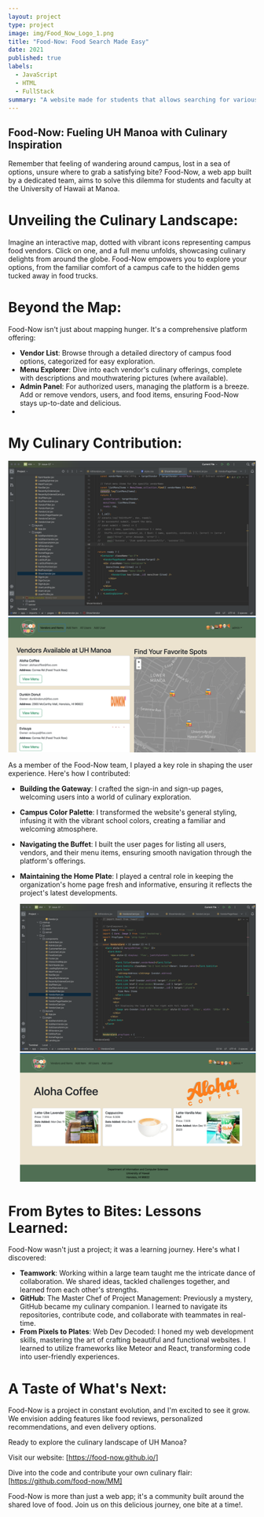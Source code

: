 ```yaml
---
layout: project
type: project
image: img/Food_Now_Logo_1.png
title: "Food-Now: Food Search Made Easy"
date: 2021
published: true
labels:
  - JavaScript
  - HTML
  - FullStack
summary: "A website made for students that allows searching for various food places in and around campus. Website utilizes a login/signup system as well as a database of vendors and their menuitems."
---
```



## Food-Now: Fueling UH Manoa with Culinary Inspiration
Remember that feeling of wandering around campus, lost in a sea of options, unsure where to grab a satisfying bite? Food-Now, a web app built by a dedicated team, aims to solve this dilemma for students and faculty at the University of Hawaii at Manoa.

# Unveiling the Culinary Landscape:

Imagine an interactive map, dotted with vibrant icons representing campus food vendors. Click on one, and a full menu unfolds, showcasing culinary delights from around the globe. Food-Now empowers you to explore your options, from the familiar comfort of a campus cafe to the hidden gems tucked away in food trucks.

# Beyond the Map:

Food-Now isn't just about mapping hunger. It's a comprehensive platform offering:

- **Vendor List**: Browse through a detailed directory of campus food options, categorized for easy exploration.
- **Menu Explorer**: Dive into each vendor's culinary offerings, complete with descriptions and mouthwatering pictures (where available).
- **Admin Panel**: For authorized users, managing the platform is a breeze. Add or remove vendors, users, and food items, ensuring Food-Now stays up-to-date and delicious.
- 
# My Culinary Contribution:

<img class="img-fluid" src="../img/ShowVendorCode.png"> <img class="img-fluid" src="../img/ShowVendors.png">

As a member of the Food-Now team, I played a key role in shaping the user experience. Here's how I contributed:

- **Building the Gateway**: I crafted the sign-in and sign-up pages, welcoming users into a world of culinary exploration.
- **Campus Color Palette**: I transformed the website's general styling, infusing it with the vibrant school colors, creating a familiar and welcoming atmosphere.
- **Navigating the Buffet**: I built the user pages for listing all users, vendors, and their menu items, ensuring smooth navigation through the platform's offerings.
- **Maintaining the Home Plate**: I played a central role in keeping the organization's home page fresh and informative, ensuring it reflects the project's latest developments.

  <img class="img-fluid" src="../img/VendorItemCode.png"> <img class="img-fluid" src="../img/VendorMenu.png">

# From Bytes to Bites: Lessons Learned:

Food-Now wasn't just a project; it was a learning journey. Here's what I discovered:

- **Teamwork**: Working within a large team taught me the intricate dance of collaboration. We shared ideas, tackled challenges together, and learned from each other's strengths.
- **GitHub**: The Master Chef of Project Management: Previously a mystery, GitHub became my culinary companion. I learned to navigate its repositories, contribute code, and collaborate with teammates in real-time.
- **From Pixels to Plates**: Web Dev Decoded: I honed my web development skills, mastering the art of crafting beautiful and functional websites. I learned to utilize frameworks like Meteor and React, transforming code into user-friendly experiences.

# A Taste of What's Next:

Food-Now is a project in constant evolution, and I'm excited to see it grow. We envision adding features like food reviews, personalized recommendations, and even delivery options.

Ready to explore the culinary landscape of UH Manoa?

Visit our website: [https://food-now.github.io/]

Dive into the code and contribute your own culinary flair: [https://github.com/food-now/MM]

Food-Now is more than just a web app; it's a community built around the shared love of food. Join us on this delicious journey, one bite at a time!.
